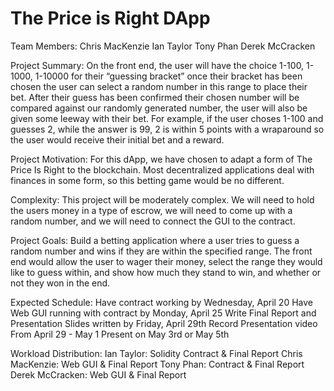 # The Price is Right DApp

Team Members:
Chris MacKenzie
Ian Taylor
Tony Phan
Derek McCracken

Project Summary:
On the front end, the user will have the choice 1-100, 1-1000, 1-10000 for their “guessing bracket” once their bracket has been chosen the user can select a random number in this range to place their bet. After their guess has been confirmed their chosen number will be compared against our randomly generated number, the user will also be given some leeway with their bet. For example, if the user choses 1-100 and guesses 2, while the answer is 99, 2 is within 5 points with a wraparound so the user would receive their initial bet and a reward.

Project Motivation:
For this dApp, we have chosen to adapt a form of The Price Is Right to the blockchain. Most decentralized applications deal with finances in some form, so this betting game would be no different.

Complexity:
This project will be moderately complex. We will need to hold the users money in a type of escrow, we will need to come up with a random number, and we will need to connect the GUI to the contract.

Project Goals:
Build a betting application where a user tries to guess a random number and wins if they are within the specified range. The front end would allow the user to wager their money, select the range they would like to guess within, and show how much they stand to win, and whether or not they won in the end.

Expected Schedule:
Have contract working by Wednesday, April 20
Have Web GUI running with contract by Monday, April 25
Write Final Report and Presentation Slides written by Friday, April 29th
Record Presentation video From April 29 - May 1
Present on May 3rd or May 5th

Workload Distribution:
Ian Taylor: Solidity Contract & Final Report
Chris MacKenzie: Web GUI & Final Report
Tony Phan: Contract & Final Report 
Derek McCracken: Web GUI & Final Report
